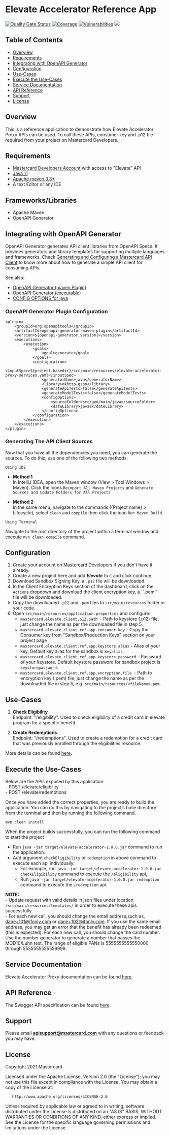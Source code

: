 # Elevate Accelerator Reference App

[![Quality Gate Status](https://sonarcloud.io/api/project_badges/measure?project=Mastercard_elevate-reference-app&metric=alert_status)](https://sonarcloud.io/dashboard?id=Mastercard_elevate-reference-app)
[![Coverage](https://sonarcloud.io/api/project_badges/measure?project=Mastercard_elevate-reference-app&metric=coverage)](https://sonarcloud.io/dashboard?id=Mastercard_elevate-reference-app)
[![Vulnerabilities](https://sonarcloud.io/api/project_badges/measure?project=Mastercard_elevate-reference-app&metric=vulnerabilities)](https://sonarcloud.io/dashboard?id=Mastercard_elevate-reference-app)
[![](https://img.shields.io/badge/License-Apache%202.0-blue.svg)](https://github.com/Mastercard/elevate-reference-app/blob/master/LICENSE)

## Table of Contents
- [Overview](#overview)
- [Requirements](#requirements)
- [Integrating with OpenAPI Generator](#OpenAPI_Generator)
- [Configuration](#configuration)
- [Use-Cases](#use-cases)
- [Execute the Use-Cases](#execute-the-use-cases)
- [Service Documentation](#documentation)
- [API Reference](#api-reference)
- [Support](#support)
- [License](#license)

## Overview  <a name="overview"></a>
This is a reference application to demonstrate how Elevate Accelerator Proxy APIs can be used.
To call these APIs, consumer key and .p12 file required from your project on Mastercard Developers.

## Requirements  <a name="requirements"></a>

- [Mastercard Developers Account](https://developer.mastercard.com/dashboard) with access to "Elevate" API
- [Java 11](http://www.oracle.com/technetwork/java/javase/downloads/index.html)
- [Apache maven 3.3+](https://maven.apache.org/download.cgi)
- A text Editor or any IDE

## Frameworks/Libraries <a name="frameworks"></a>
- Apache Maven
- OpenAPI Generator

## Integrating with OpenAPI Generator <a name="OpenAPI_Generator"></a>

OpenAPI Generator generates API client libraries from OpenAPI Specs. It provides generators and library templates for supporting multiple languages and frameworks.
Check [Generating and Configuring a Mastercard API Client](https://developer.mastercard.com/platform/documentation/security-and-authentication/generating-and-configuring-a-mastercard-api-client/) to know more about how to generate a simple API client for consuming APIs.

See also:

- [OpenAPI Generator (maven Plugin)](https://mvnrepository.com/artifact/org.openapitools/openapi-generator-maven-plugin)
- [OpenAPI Generator (executable)](https://mvnrepository.com/artifact/org.openapitools/openapi-generator-cli)
- [CONFIG OPTIONS for java](https://github.com/OpenAPITools/openapi-generator/blob/master/docs/generators/java.md)

### OpenAPI Generator Plugin Configuration

```
<plugin>
    <groupId>org.openapitools</groupId>
    <artifactId>openapi-generator-maven-plugin</artifactId>
    <version>${openapi-generator.version}</version>
    <executions>
        <execution>
            <goals>
                <goal>generate</goal>
            </goals>
            <configuration>
                <inputSpec>${project.basedir}/src/main/resources/elevate-accelerator-proxy-services.yaml</inputSpec>
                <generatorName>java</generatorName>
                <library>okhttp-gson</library>
                <generateApiTests>false</generateApiTests>
                <generateModelTests>false</generateModelTests>
                <configOptions>
                    <sourceFolder>src/gen/main/java</sourceFolder>
                    <dateLibrary>java8</dateLibrary>
                </configOptions>
            </configuration>
        </execution>
    </executions>
</plugin>
```

### Generating The API Client Sources
Now that you have all the dependencies you need, you can generate the sources. To do this, use one of the following two methods:

```Using IDE```

- **Method 1** <br>
In IntelliJ IDEA, open the Maven window (View > Tool Windows > Maven). Click the icons ```Reimport All Maven Projects``` and ```Generate Sources and Update Folders for All Projects```

- **Method 2** <br>
In the same menu, navigate to the commands ({Project name} > Lifecycle), select ```clean``` and ```compile``` then click the icon ```Run Maven Build```.

```Using Terminal```

Navigate to the root directory of the project within a terminal window and execute ```mvn clean compile``` command.

## Configuration <a name="configuration"></a>
1. Create your account on [Mastercard Developers](https://developer.mastercard.com/) if you don't have it already.
2. Create a new project here and add ***Elevate*** to it and click continue.
3. Download Sandbox Signing Key, a ```.p12``` file will be downloaded.
4. In the Client Encryption Keys section of the dashboard, click on the ```Actions``` dropdown and download the client encryption key, a ``.pem``` file will be downloaded. 
5. Copy the downloaded ```.p12``` and ```.pem``` files to ```src/main/resources``` folder in your code.
6. Open ```src/main/resources/application.properties``` and configure:
    - ```mastercard.elevate.client.p12.path ```- Path to keystore (.p12) file, just change the name as per the downloaded file in step 5. 
    - ```mastercard.elevate.client.ref.app.consumer.key``` - Copy the Consumer key from "Sandbox/Production Keys" section on your project page
    - ```mastercard.elevate.client.ref.app.keystore.alias``` - Alias of your key. Default key alias for the sandbox is ```keyalias```.
    - ```mastercard.elevate.client.ref.app.keystore.password``` -  Password of your Keystore. Default keystore password for sandbox project is ```keystorepassword```.
    - ```mastercard.elevate.client.ref.app.encryption.file ```- Path to encryption key (.pem) file, just change the name as per the downloaded file in step 5, e.g. ```src/main/resources/<fileName>.pem```.

## Use-Cases <a name="use-cases"></a>
1. **Check Eligibility**    
Endpoint: "/eligibility".
Used to check eligibility of a credit card in elevate program for a specific benefit.

2. **Create Redemptions**    
Endpoint: "/redemptions".
Used to create a redemption for a credit card that was previously enrolled through the eligibilities resource.

More details can be found [here](https://developer.mastercard.com/elevate/documentation/use-cases/).    


## Execute the Use-Cases   <a name="execute-the-use-cases"></a>
Below are the APIs exposed by this application:  
       - POST <Host>/elevate/eligibility      
       - POST <Host>/elevate/redemptions            

Once you have added the correct properties, you are ready to build the application. You can do this by navigating to the project’s base directory from the terminal and then by running the following command.

`mvn clean install`

When the project builds successfully, you can run the following command to start the project  
- Run ```java -jar target/elevate-accelerator-1.0.0.jar``` command to run the application.  
- Add argument ```checkEligibility``` or ```redemption``` in above command to execute each api individually: 
    * For example, run ```java -jar target/elevate-accelerator-1.0.0.jar checkEligibility``` command to execute the ```/eligibility``` api,
    * Run ```java -jar target/elevate-accelerator-1.0.0.jar redemption``` command to execute the ```/redemption``` api.
                                                                               
**NOTE:**   
    - Update request with valid details in json files under location ```/src/main/resources/templates/``` in order to execute these apis successfully.  
    - For each new call, you should change the email address,such as, dane+101@ifonly.com or dane+102@ifonly.com. If you use the same email address, you may get an error that the benefit has already been redeemed (this is expected). For each new call, you should change the card number. Use the number generator to generate a number that passes the MOD10/Luhn test. The range of eligible PANs is 5555555555550000 through 5555555555559999.

## Service Documentation <a name="documentation"></a>

Elevate Accelerator Proxy documentation can be found [here](https://developer.mastercard.com/elevate/documentation/use-cases/).


## API Reference <a name="api-reference"></a>
The Swagger API specification can be found [here](https://developer.mastercard.com/elevate/documentation/api-reference/).

## Support <a name="support"></a>
Please email **apisupport@mastercard.com** with any questions or feedback you may have.


## License <a name="license"></a>
<p>Copyright 2021 Mastercard</p>
<p>Licensed under the Apache License, Version 2.0 (the "License"); you may not use this file except in compliance with
the License. You may obtain a copy of the License at:</p>
<pre><code>   http://www.apache.org/licenses/LICENSE-2.0
</code></pre>
<p>Unless required by applicable law or agreed to in writing, software distributed under the License is distributed on
an "AS IS" BASIS, WITHOUT WARRANTIES OR CONDITIONS OF ANY KIND, either express or implied. See the License for the
specific language governing permissions and limitations under the License.</p>
